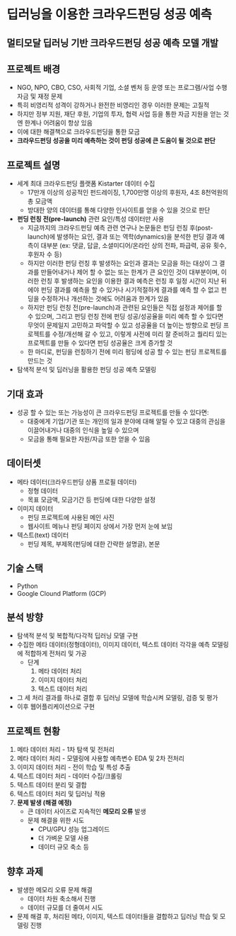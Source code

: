 # 딥러닝을 이용한 크라우드펀딩 성공 예측
## 멀티모달 딥러닝 기반 크라우드펀딩 성공 예측 모델 개발

## 프로젝트 배경
- NGO, NPO, CBO, CSO, 사회적 기업, 소셜 벤처 등 운영 또는 프로그램/사업 수행 자금 및 재정 문제
- 특히 비영리적 성격이 강하거나 완전한 비영리인 경우 이러한 문제는 고질적
- 하지만 정부 지원, 재단 후원, 기업의 투자, 협력 사업 등을 통한 자금 지원을 얻는 것엔 한계나 어려움이 항상 있음
- 이에 대한 해결책으로 크라우드펀딩을 통한 모금
- **크라우드펀딩 성공을 미리 예측하는 것이 펀딩 성공에 큰 도움이 될 것으로 판단**

## 프로젝트 설명
- 세계 최대 크라우드펀딩 플랫폼 Kistarter 데이터 수집
  - 17만개 이상의 성공적인 펀드레이징, 1,700만명 이상의 후원자, 4조 8천억원의 총 모금액
  - 방대한 양의 데이터를 통해 다양한 인사이트를 얻을 수 있을 것으로 판단
- **펀딩 런칭 전(pre-launch)** 관련 요인/특성 데이터만 사용
  - 지금까지의 크라우드펀딩 예측 관련 연구나 논문들은 펀딩 런칭 후(post-launch)에 발생하는 요인, 결과 또는 역학(dynamics)을 분석한 펀딩 결과 예측이 대부분 (ex: 댓글, 답글, 소셜미디어/온라인 상의 전파, 파급력, 공유 횟수, 후원자 수 등)
  - 하지만 이러한 펀딩 런칭 후 발생하는 요인과 결과는 모금을 하는 대상이 그 결과를 만들어내거나 제어 할 수 없는 또는 한계가 큰 요인인 것이 대부분이며, 이러한 런칭 후 발생하는 요인을 이용한 결과 예측은 런칭 후 일정 시간이 지난 뒤에야 펀딩 결과를 예측을 할 수 있거나 시기적절하게 결과를 예측 할 수 없고 펀딩을 수정하거나 개선하는 것에도 어려움과 한계가 있음
  - 하지만 펀딩 런칭 전(pre-launch)과 관련된 요인들은 직접 설정과 제어를 할 수 있으며, 그리고 펀딩 런칭 전에 펀딩 성공/성공율을 미리 예측 할 수 있다면 무엇이 문제일지 고민하고 파악할 수 있고 성공율을 더 높이는 방향으로 펀딩 프로젝트를 수정/개선해 갈 수 있고, 이렇게 사전에 미리 잘 준비하고 퀄리티 있는 프로젝트를 만들 수 있다면 펀딩 성공율은 크게 증가할 것
  - 한 마디로, 펀딩을 런칭하기 전에 미리 펑딩에 성공 할 수 있는 펀딩 프로젝트를 만드는 것
- 탐색적 분석 및 딥러닝을 활용한 펀딩 성공 예측 모델링

## 기대 효과
- 성공 할 수 있는 또는 가능성이 큰 크라우드펀딩 프로젝트를 만들 수 있다면:
  - 대중에게 기업/기관 또는 개인의 일과 분야에 대해 알릴 수 있고 대중의 관심을 이끌어내거나 대중의 인식을 높일 수 있으며
  - 모금을 통해 필요한 자원/자금 또한 얻을 수 있음

## 데이터셋
- 메타 데이터(크라우드펀딩 상품 프로필 데이터)
  - 정형 데이터
  - 목표 모금액, 모금기간 등 펀딩에 대한 다양한 설정
- 이미지 데이터
  - 펀딩 프로젝트에 사용된 메인 사진
  - 웹사이트 메뉴나 펀딩 페이지 상에서 가장 먼저 눈에 보임
- 텍스트(text) 데이터
  - 펀딩 제목, 부제목(펀딩에 대한 간략한 설명글), 본문

## 기술 스택
- Python
- Google Clound Platform (GCP)

## 분석 방향
- 탐색적 분석 및 복합적/다각적 딥러닝 모델 구현
- 수집한 메타 데이터(정형데이터), 이미지 데이터, 텍스트 데이터 각각을 예측 모델링에 적합하게 전처리 및 가공
  - 단계
    1. 메타 데이터 처리
    2. 이미지 데이터 처리
    3. 텍스트 데이터 처리
- 그 세 처리 결과를 하나로 결합 후 딥러닝 모델에 학습시켜 모델링, 검증 및 평가
- 이후 웹어플리케이션으로 구현

## 프로젝트 현황
1. 메타 데이터 처리 - 1차 탐색 및 전처리
2. 메타 데이터 처리 - 모델링에 사용할 예측변수 EDA 및 2차 전처리
3. 이미지 데이터 처리 - 전이 학습 및 특성 추출
4. 텍스트 데이터 처리 - 데이터 수집/크롤링
5. 텍스트 데이터 분리 및 결합
6. 텍스트 데이터 처리 및 딥러닝 적용
7. **문제 발생 (해결 예정)**
    - 큰 데이터 사이즈로 지속적인 **메모리 오류** 발생
    - 문제 해결을 위한 시도
      - CPU/GPU 성능 업그레이드
      - 더 가벼운 모델 사용
      - 데이터 규모 축소 등

## 향후 과제
- 발생한 메모리 오류 문제 해결
  - 데이터 차원 축소해서 진행
  - 데이터 규모를 더 줄여서 시도
- 문제 해결 후, 처리된 메타, 이미지, 텍스트 데이터들을 결합하고 딥러닝 학습 및 모델링 진행
